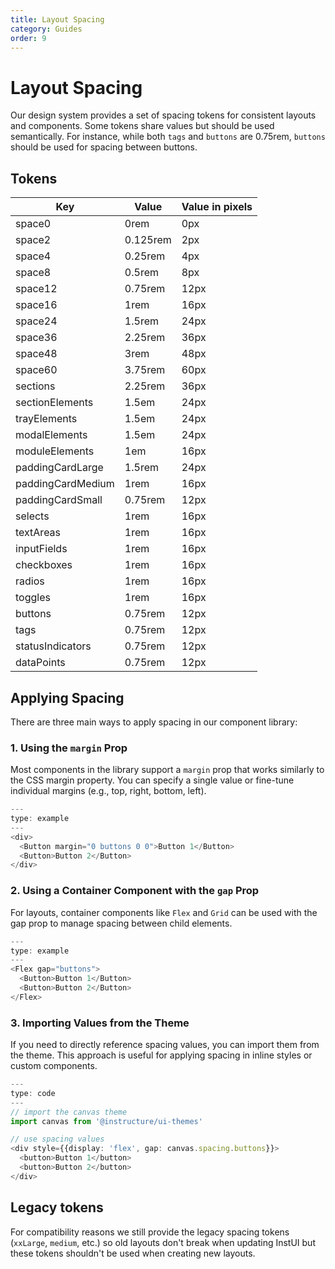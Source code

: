 ```yaml
---
title: Layout Spacing
category: Guides
order: 9
---
```


# Layout Spacing

Our design system provides a set of spacing tokens for consistent layouts and components. Some tokens share values but should be used semantically. For instance, while both `tags` and `buttons` are 0.75rem, `buttons` should be used for spacing between buttons.

## Tokens

| Key               | Value    | Value in pixels |
| ----------------- | -------- | --------------- |
| space0            | 0rem     | 0px             |
| space2            | 0.125rem | 2px             |
| space4            | 0.25rem  | 4px             |
| space8            | 0.5rem   | 8px             |
| space12           | 0.75rem  | 12px            |
| space16           | 1rem     | 16px            |
| space24           | 1.5rem   | 24px            |
| space36           | 2.25rem  | 36px            |
| space48           | 3rem     | 48px            |
| space60           | 3.75rem  | 60px            |
| sections          | 2.25rem  | 36px            |
| sectionElements   | 1.5em    | 24px            |
| trayElements      | 1.5em    | 24px            |
| modalElements     | 1.5em    | 24px            |
| moduleElements    | 1em      | 16px            |
| paddingCardLarge  | 1.5rem   | 24px            |
| paddingCardMedium | 1rem     | 16px            |
| paddingCardSmall  | 0.75rem  | 12px            |
| selects           | 1rem     | 16px            |
| textAreas         | 1rem     | 16px            |
| inputFields       | 1rem     | 16px            |
| checkboxes        | 1rem     | 16px            |
| radios            | 1rem     | 16px            |
| toggles           | 1rem     | 16px            |
| buttons           | 0.75rem  | 12px            |
| tags              | 0.75rem  | 12px            |
| statusIndicators  | 0.75rem  | 12px            |
| dataPoints        | 0.75rem  | 12px            |

## Applying Spacing

There are three main ways to apply spacing in our component library:

### 1. Using the `margin` Prop

Most components in the library support a `margin` prop that works similarly to the CSS margin property. You can specify a single value or fine-tune individual margins (e.g., top, right, bottom, left).

```ts
---
type: example
---
<div>
  <Button margin="0 buttons 0 0">Button 1</Button>
  <Button>Button 2</Button>
</div>
```

### 2. Using a Container Component with the `gap` Prop

For layouts, container components like `Flex` and `Grid` can be used with the gap prop to manage spacing between child elements.

```ts
---
type: example
---
<Flex gap="buttons">
  <Button>Button 1</Button>
  <Button>Button 2</Button>
</Flex>
```

### 3. Importing Values from the Theme

If you need to directly reference spacing values, you can import them from the theme. This approach is useful for applying spacing in inline styles or custom components.

```ts
---
type: code
---
// import the canvas theme
import canvas from '@instructure/ui-themes'

// use spacing values
<div style={{display: 'flex', gap: canvas.spacing.buttons}}>
  <button>Button 1</button>
  <button>Button 2</button>
</div>
```

## Legacy tokens

For compatibility reasons we still provide the legacy spacing tokens (`xxLarge`, `medium`, etc.) so old layouts don't break when updating InstUI but these tokens shouldn't be used when creating new layouts.
